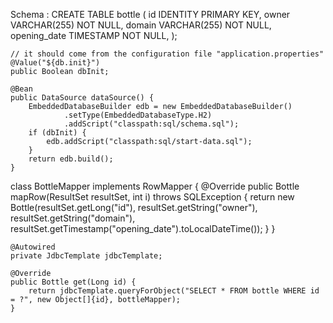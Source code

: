 


Schema :
CREATE TABLE bottle (
  id           IDENTITY PRIMARY KEY,
  owner        VARCHAR(255) NOT NULL,
  domain       VARCHAR(255) NOT NULL,
  opening_date TIMESTAMP    NOT NULL,
);

    // it should come from the configuration file "application.properties"
    @Value("${db.init}")
    public Boolean dbInit;

    @Bean
    public DataSource dataSource() {
        EmbeddedDatabaseBuilder edb = new EmbeddedDatabaseBuilder()
                .setType(EmbeddedDatabaseType.H2)
                .addScript("classpath:sql/schema.sql");
        if (dbInit) {
            edb.addScript("classpath:sql/start-data.sql");
        }
        return edb.build();
    }

   class BottleMapper implements RowMapper<Bottle> {
        @Override
        public Bottle mapRow(ResultSet resultSet, int i) throws SQLException {
            return new Bottle(resultSet.getLong("id"), resultSet.getString("owner"),
                    resultSet.getString("domain"),
                    resultSet.getTimestamp("opening_date").toLocalDateTime());
        }
    }

    @Autowired
    private JdbcTemplate jdbcTemplate;

    @Override
    public Bottle get(Long id) {
        return jdbcTemplate.queryForObject("SELECT * FROM bottle WHERE id = ?", new Object[]{id}, bottleMapper);
    }
